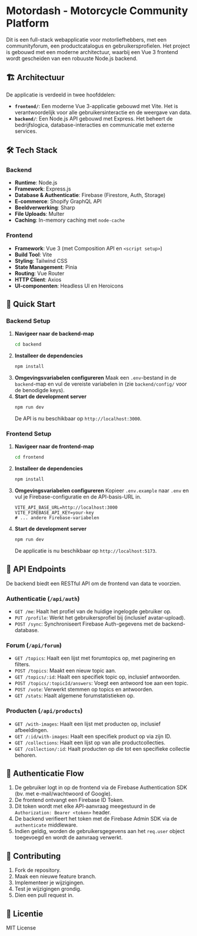 # Motordash - Motorcycle Community Platform

Dit is een full-stack webapplicatie voor motorliefhebbers, met een communityforum, een productcatalogus en gebruikersprofielen. Het project is gebouwd met een moderne architectuur, waarbij een Vue 3 frontend wordt gescheiden van een robuuste Node.js backend.

## 🏗️ Architectuur

De applicatie is verdeeld in twee hoofddelen:

- **`frontend/`**: Een moderne Vue 3-applicatie gebouwd met Vite. Het is verantwoordelijk voor alle gebruikersinteractie en de weergave van data.
- **`backend/`**: Een Node.js API gebouwd met Express. Het beheert de bedrijfslogica, database-interacties en communicatie met externe services.

## 🛠️ Tech Stack

### Backend

- **Runtime**: Node.js
- **Framework**: Express.js
- **Database & Authenticatie**: Firebase (Firestore, Auth, Storage)
- **E-commerce**: Shopify GraphQL API
- **Beeldverwerking**: Sharp
- **File Uploads**: Multer
- **Caching**: In-memory caching met `node-cache`

### Frontend

- **Framework**: Vue 3 (met Composition API en `<script setup>`)
- **Build Tool**: Vite
- **Styling**: Tailwind CSS
- **State Management**: Pinia
- **Routing**: Vue Router
- **HTTP Client**: Axios
- **UI-componenten**: Headless UI en Heroicons

## 🚀 Quick Start

### Backend Setup

1.  **Navigeer naar de backend-map**
    ```bash
    cd backend
    ```
2.  **Installeer de dependencies**
    ```bash
    npm install
    ```
3.  **Omgevingsvariabelen configureren**
    Maak een `.env`-bestand in de `backend`-map en vul de vereiste variabelen in (zie `backend/config/` voor de benodigde keys).
4.  **Start de development server**
    ```bash
    npm run dev
    ```
    De API is nu beschikbaar op `http://localhost:3000`.

### Frontend Setup

1.  **Navigeer naar de frontend-map**
    ```bash
    cd frontend
    ```
2.  **Installeer de dependencies**
    ```bash
    npm install
    ```
3.  **Omgevingsvariabelen configureren**
    Kopieer `.env.example` naar `.env` en vul je Firebase-configuratie en de API-basis-URL in.
    ```env
    VITE_API_BASE_URL=http://localhost:3000
    VITE_FIREBASE_API_KEY=your-key
    # ... andere Firebase-variabelen
    ```
4.  **Start de development server**
    ```bash
    npm run dev
    ```
    De applicatie is nu beschikbaar op `http://localhost:5173`.

## 📡 API Endpoints

De backend biedt een RESTful API om de frontend van data te voorzien.

### Authenticatie (`/api/auth`)

- `GET /me`: Haalt het profiel van de huidige ingelogde gebruiker op.
- `PUT /profile`: Werkt het gebruikersprofiel bij (inclusief avatar-upload).
- `POST /sync`: Synchroniseert Firebase Auth-gegevens met de backend-database.

### Forum (`/api/forum`)

- `GET /topics`: Haalt een lijst met forumtopics op, met paginering en filters.
- `POST /topics`: Maakt een nieuw topic aan.
- `GET /topics/:id`: Haalt een specifiek topic op, inclusief antwoorden.
- `POST /topics/:topicId/answers`: Voegt een antwoord toe aan een topic.
- `POST /vote`: Verwerkt stemmen op topics en antwoorden.
- `GET /stats`: Haalt algemene forumstatistieken op.

### Producten (`/api/products`)

- `GET /with-images`: Haalt een lijst met producten op, inclusief afbeeldingen.
- `GET /:id/with-images`: Haalt een specifiek product op via zijn ID.
- `GET /collections`: Haalt een lijst op van alle productcollecties.
- `GET /collection/:id`: Haalt producten op die tot een specifieke collectie behoren.

## 🔐 Authenticatie Flow

1.  De gebruiker logt in op de frontend via de Firebase Authentication SDK (bv. met e-mail/wachtwoord of Google).
2.  De frontend ontvangt een Firebase ID Token.
3.  Dit token wordt met elke API-aanvraag meegestuurd in de `Authorization: Bearer <token>` header.
4.  De backend verifieert het token met de Firebase Admin SDK via de `authenticate` middleware.
5.  Indien geldig, worden de gebruikersgegevens aan het `req.user` object toegevoegd en wordt de aanvraag verwerkt.

## 🤝 Contributing

1.  Fork de repository.
2.  Maak een nieuwe feature branch.
3.  Implementeer je wijzigingen.
4.  Test je wijzigingen grondig.
5.  Dien een pull request in.

## 📝 Licentie

MIT License
